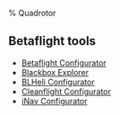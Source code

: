 % Quadrotor

<link id="linkstyle" rel='stylesheet' href='css/markdown.css'/>

## Betaflight tools ##
* [Betaflight Configurator](https://github.com/betaflight/betaflight-configurator/releases)  
* [Blackbox Explorer](https://github.com/betaflight/blackbox-log-viewer-ng/tree/master/dist)  
* [BLHeli Configurator](https://github.com/blheli-configurator/blheli-configurator/releases)  
* [Cleanflight Configurator](https://github.com/cleanflight/cleanflight-configurator/releases)  
* [iNav Configurator](https://github.com/iNavFlight/inav-configurator/releases)  

